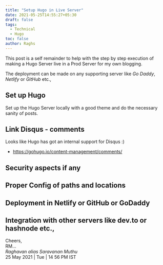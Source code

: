 ```yaml
---
title: "Setup Hugo in Live Server"
date: 2021-05-25T14:55:27+05:30
draft: false
tags:
  - Technical
  - Hugo
toc: false
author: Raghs
---
```


This post is a self remainder to help with the step by step execution of making a
Hugo Server live in a Prod Server for my own blogging.

The deployment can be made on any supporting server like _Go Daddy_, _Netlify_ or
_GitHub_ etc.,

<!--more-->

## Set up Hugo

Set up the Hugo Server locally with a good theme and do the necessary sanity of posts.

## Link Disqus - comments

Looks like Hugo has got an internal support for Disqus :)

- https://gohugo.io/content-management/comments/

## Security aspects if any

## Proper Config of paths and locations

## Deployment in Netlify or GitHub or GoDaddy

## Integration with other servers like dev.to or hashnode etc.,

Cheers,\
RM...\
_Raghavan alias Saravanan Muthu_\
25 May 2021 | Tue | 14 56 PM IST
